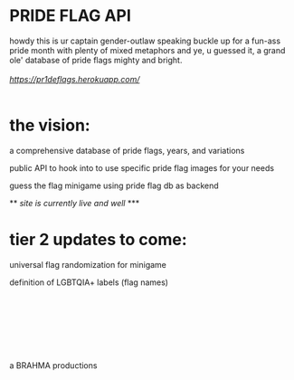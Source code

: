 # PRIDE FLAG API

howdy this is ur captain gender-outlaw speaking buckle up for a fun-ass pride month with plenty of mixed metaphors and ye, u guessed it, a grand ole' database of pride flags mighty and bright.
<br></br>
_https://pr1deflags.herokuapp.com/_
<br></br>

# the vision:

a comprehensive database of pride flags, years, and variations

public API to hook into to use specific pride flag images for your needs

guess the flag minigame using pride flag db as backend

** _site is currently live and well_ \***

# tier 2 updates to come:

universal flag randomization for minigame

definition of LGBTQIA+ labels (flag names)

<br></br>
<br></br>
<br></br>

a BRAHMA productions
